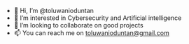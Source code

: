 - 👋 Hi, I’m @toluwanioduntan
- 👀 I’m interested in Cybersecurity  and Artificial intelligence
- 💞️ I’m looking to collaborate on good projects
- 📫 You can reach me on toluwanioduntan@gmail.com
<!---
toluwanioduntan/toluwanioduntan is a ✨ special ✨ repository because its `README.md` (this file) appears on your GitHub profile.
You can click the Preview link to take a look at your changes.
--->
